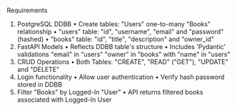 Requirements
1. PostgreSQL DDBB
• Create tables: "Users" one-to-many "Books" relationship
• "users" table: "id", "username", "email" and "password" (hashed)
• "books" table: "id", "title", "description" and "owner_id"
2. FastAPI Models
• Reflects DDBB table's structure
• Includes 'Pydantic' validations "email" in "users" "owner" in "books" with "name" in "users"
3. CRUD Operations
• Both Tables: "CREATE", "READ" ("GET"), "UPDATE" and "DELETE"
4. Login functionality
• Allow user authentication
• Verify hash password stored in DDBB
5. Filter "Books" by Logged-In "User"
• API returns filtered books associated with Logged-In User